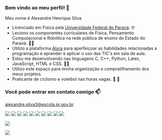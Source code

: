 ### Bem vindo ao meu perfil! 👋

Meu nome é Alexandre Henrique Silva

- Licenciado em Física pela [Universidade Federal do Paraná](https://www.ufpr.br). 🤓
- Leciono os componentes curriculares de Física, Pensamento Computacional e Robótica na rede pública de ensino do Estado do Paraná. 👨‍🏫
- Utilizo a plataforma [Alura](https://www.alura.com.br) para aperfeiçoar as habilidades relacionadas a programação e aprender e aplicar o uso das TIC's em sala de aula. 
- Estou me desenvolvendo nas linguagens C, C++, Python, Latex, JavaScript, HTML e CSS. 🧑‍💻
- Utilizo este espaço para minha organização e compratilhamento dos meus projetos.
- Praticante de ciclismo e voleibol nas horas vagas. 🚴 🏐 

### Você pode entrar em contato comigo 📫

alexandre.silva3@escola.pr.gov.br

![](https://img.shields.io/badge/PlayStation-003791?style=for-the-badge&logo=playstation&logoColor=white)
![](https://img.shields.io/badge/CSS3-1572B6?style=for-the-badge&logo=css3&logoColor=white)
![](https://img.shields.io/badge/HTML5-E34F26?style=for-the-badge&logo=html5&logoColor=white)
![](https://img.shields.io/badge/JavaScript-323330?style=for-the-badge&logo=javascript&logoColor=F7DF1E)
![](https://img.shields.io/badge/LaTeX-47A141?style=for-the-badge&logo=LaTeX&logoColor=white)
![](https://img.shields.io/badge/Arduino-00979D?style=for-the-badge&logo=Arduino&logoColor=white)
![](https://img.shields.io/badge/micro:bit-00ED00?style=for-the-badge&logo=micro:bit&logoColor=white)
![](https://img.shields.io/badge/Raspberry%20Pi-A22846?style=for-the-badge&logo=Raspberry%20Pi&logoColor=white)
![](https://img.shields.io/badge/sublime_text-%23575757.svg?&style=for-the-badge&logo=sublime-text&logoColor=important)
![](https://img.shields.io/badge/VSCode-0078D4?style=for-the-badge&logo=visual%20studio%20code&logoColor=white)

![](https://media1.tenor.com/m/GfSX-u7VGM4AAAAC/coding.gif)

![](https://media1.tenor.com/m/z8PwDkEcriwAAAAC/laugh-mew.gif)


<!--
**ProfAlexandrePC/ProfAlexandrePC** is a ✨ _special_ ✨ repository because its `README.md` (this file) appears on your GitHub profile.
-->

